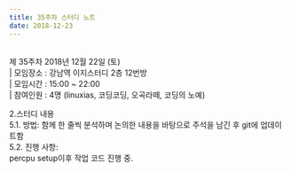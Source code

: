 ```yaml
---
title: 35주차 스터디 노트
date: 2018-12-23
---
```


<p>
<br>
제 35주차 2018년 12월 22일 (토)<br>
| 모임장소 : 강남역 이지스터디 2층 12번방<br>
| 모임시간 : 15:00 ~ 22:00<br>
| 참여인원 : 4명 (linuxias, 코딩코딩, 오곡라떼, 코딩의 노예)
</p><p>
2.스터디 내용<br>
5.1. 방법: 함께 한 줄씩 분석하며 논의한 내용을 바탕으로 주석을 남긴 후 git에 업데이트함<br>
5.2. 진행 사항:<br>
   percpu setup이후 작업 코드 진행 중.<br>
 
</p>
